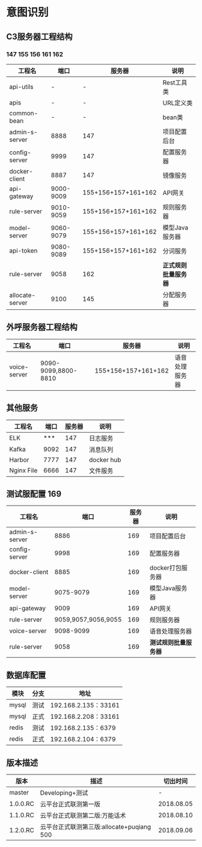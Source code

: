 # 意图识别

## C3服务器工程结构
### 147 155 156 161 162

|工程名 | 端口 |服务器 |说明 |
|---|---|---|---|
| api-utils | - | - | Rest工具类 |
| apis | - | - |URL定义类 |
| common-bean | - | - | bean类 |
| admin-s-server| 8888 | 147 | 项目配置后台 |
| config-server | 9999 | 147 | 配置服务器 |
| docker-client |8887|147|镜像服务|
| api-gateway | 9000-9009 | 155+156+157+161+162 | API网关 |
| rule-server | 9010-9059 | 155+156+157+161+162 | 规则服务器 |
| model-server | 9060-9079 | 155+156+157+161+162 | 模型Java服务器 |
| api-token | 9080-9089 | 155+156+157+161+162 | 分词服务 |
| rule-server | 9058 | 162 | **正式规则批量服务器** |
| allocate-server | 9100 | 145 | 分配服务器 |
## 外呼服务器工程结构

|工程名 | 端口 | 服务器|说明 |
|---|---|---|---|
| voice-server | 9090-9099,8800-8810 | 155+156+157+161+162 | 语音处理服务器 |

## 其他服务
|工程名 | 端口 | 服务器|说明 |
|---|---|---|---|
| ELK | *** | 147 | 日志服务 |
| Kafka | 9092 | 147 | 消息队列 |
| Harbor | 7777 | 147 | docker hub |
| Nginx File | 6666 | 147 | 文件服务 |

## 测试服配置 169

|工程名 | 端口 |服务器 |说明 |
|---|---|---|---|
| admin-s-server| 8886 | 169 | 项目配置后台 |
| config-server | 9998 | 169 | 配置服务器 |
| docker-client | 8885 | 169| docker打包服务器 |
| model-server | 9075-9079 | 169 | 模型Java服务器 |
| api-gateway | 9009 | 169 | API网关 |
| rule-server | 9059,9057,9056,9055 | 169 | 规则服务器 |
| voice-server | 9098-9099 | 169| 语音处理服务器 |
| rule-server | 9058 | 169 | **测试规则批量服务器** |

## 数据库配置

| 模块 | 分支 | 地址 |
|---|---|---|
| mysql| 测试 | 192.168.2.135：33161  |
| mysql| 正式 | 192.168.2.208：33161  |
| redis| 测试 | 192.168.2.135：6379  |
| redis| 正式 | 192.168.2.104：6379  |



## 版本描述
|版本 | 描述 |切出时间|
|---|---|---|
|master | Developing+测试|-|
|1.0.0.RC|云平台正式联测第一版|2018.08.05|
|1.1.0.RC|云平台正式联测第二版:万能话术|2018.08.10|
|1.2.0.RC|云平台正式联测第三版:allocate+puqiang 500|2018.09.06|

